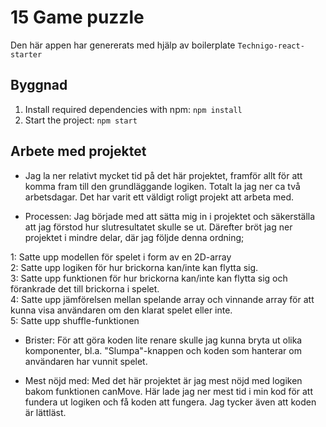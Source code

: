 # 15 Game puzzle

Den här appen har genererats med hjälp av boilerplate  `Technigo-react-starter`

## Byggnad

1. Install required dependencies with npm: `npm install`
1. Start the project: `npm start`

## Arbete med projektet
- Jag la ner relativt mycket tid på det här projektet, framför allt för att komma fram till den grundläggande logiken. Totalt la jag ner ca två arbetsdagar. Det har varit ett väldigt roligt projekt att arbeta med.

* Processen:
Jag började med att sätta mig in i projektet och säkerställa att jag förstod hur slutresultatet skulle se ut. Därefter bröt jag ner projektet i mindre delar, där jag följde denna ordning;

1: Satte upp modellen för spelet i form av en 2D-array <br>
2: Satte upp logiken för hur brickorna kan/inte kan flytta sig.<br>
3: Satte upp funktionen för hur brickorna kan/inte kan flytta sig och förankrade det till brickorna i spelet.<br>
4: Satte upp jämförelsen mellan spelande array och vinnande array för att kunna visa användaren om den klarat spelet eller inte.<br>
5: Satte upp shuffle-funktionen<br>

* Brister:
För att göra koden lite renare skulle jag kunna bryta ut olika komponenter, bl.a. "Slumpa"-knappen och koden som hanterar om användaren har vunnit spelet.


* Mest nöjd med:
Med det här projektet är jag mest nöjd med logiken bakom funktionen canMove. Här lade jag ner mest tid i min kod för att fundera ut logiken och få koden att fungera. Jag tycker även att koden är lättläst.
